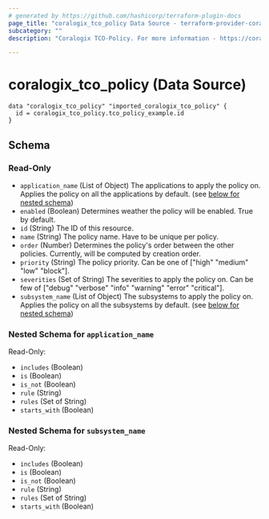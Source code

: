 ```yaml
---
# generated by https://github.com/hashicorp/terraform-plugin-docs
page_title: "coralogix_tco_policy Data Source - terraform-provider-coralogix"
subcategory: ""
description: "Coralogix TCO-Policy. For more information - https://coralogix.com/docs/tco-optimizer-api ."

---
```


# coralogix_tco_policy (Data Source)



```hcl
data "coralogix_tco_policy" "imported_coralogix_tco_policy" {
  id = coralogix_tco_policy.tco_policy_example.id
}
```

<!-- schema generated by tfplugindocs -->
## Schema

### Read-Only

- `application_name` (List of Object) The applications to apply the policy on. Applies the policy on all the
  applications by default. (see [below for nested schema](#nestedatt--application_name))
- `enabled` (Boolean) Determines weather the policy will be enabled. True by default.
- `id` (String) The ID of this resource.
- `name` (String) The policy name. Have to be unique per policy.
- `order` (Number) Determines the policy's order between the other policies. Currently, will be computed by creation order.
- `priority` (String) The policy priority. Can be one of ["high" "medium" "low" "block"].
- `severities` (Set of String) The severities to apply the policy on. Can be few of ["debug" "verbose" "info" "warning" "error" "critical"].
- `subsystem_name` (List of Object) The subsystems to apply the policy on. Applies the policy on all the subsystems by default. (see [below for nested schema](#nestedatt--subsystem_name))

<a id="nestedatt--application_name"></a>
### Nested Schema for `application_name`

Read-Only:

- `includes` (Boolean)
- `is` (Boolean)
- `is_not` (Boolean)
- `rule` (String)
- `rules` (Set of String)
- `starts_with` (Boolean)


<a id="nestedatt--subsystem_name"></a>
### Nested Schema for `subsystem_name`

Read-Only:

- `includes` (Boolean)
- `is` (Boolean)
- `is_not` (Boolean)
- `rule` (String)
- `rules` (Set of String)
- `starts_with` (Boolean)


